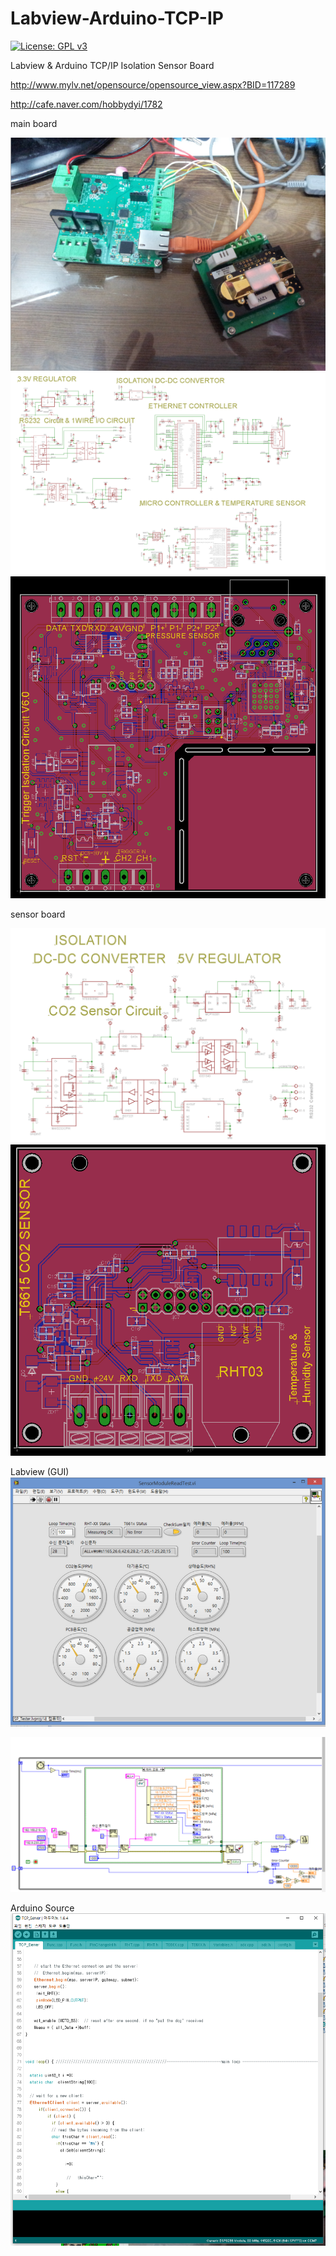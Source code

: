 # Labview-Arduino-TCP-IP
[![License: GPL v3](https://img.shields.io/badge/License-GPL%20v3-blue.svg)](https://www.gnu.org/licenses/gpl-3.0)

Labview &amp; Arduino TCP/IP Isolation Sensor Board

http://www.mylv.net/opensource/opensource_view.aspx?BID=117289

http://cafe.naver.com/hobbydyi/1782

main board 

<img src ="https://github.com/mocona05/Labview-Arduino-TCP-IP/blob/master/TCP-IP_ARDUINO/image.png">

<img src="https://github.com/mocona05/Labview-Arduino-TCP-IP/blob/master/TCP-IP_ARDUINO/PCB/2.png">

<img src="https://github.com/mocona05/Labview-Arduino-TCP-IP/blob/master/TCP-IP_ARDUINO/PCB/1.png">

sensor board

<img src="https://github.com/mocona05/Labview-Arduino-TCP-IP/blob/master/TCP-IP_ARDUINO/PCB/3.png">

<img src="https://github.com/mocona05/Labview-Arduino-TCP-IP/blob/master/TCP-IP_ARDUINO/PCB/4.png">

Labview (GUI)
<img src="https://github.com/mocona05/Labview-Arduino-TCP-IP/blob/master/TCP-IP_ARDUINO/Labview/labview1.png">

<img src="https://github.com/mocona05/Labview-Arduino-TCP-IP/blob/master/TCP-IP_ARDUINO/Labview/labview2.png">

Arduino Source
<img src="https://github.com/mocona05/Labview-Arduino-TCP-IP/blob/master/TCP-IP_ARDUINO/Arduino_Source/5.png">
